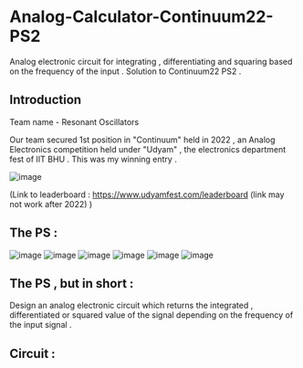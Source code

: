 # Analog-Calculator-Continuum22-PS2
Analog electronic circuit for integrating , differentiating and squaring based on the frequency of the input . Solution to Continuum22 PS2 .

## Introduction 

Team name - Resonant Oscillators 

Our team secured 1st position in "Continuum" held in 2022 , an Analog Electronics competition held under "Udyam" , the electronics department fest of IIT BHU .
This was my winning entry .

![image](https://user-images.githubusercontent.com/86561124/163708056-5bc43afa-dd44-4274-bdef-5a0aa373d5de.png)

(Link to leaderboard : https://www.udyamfest.com/leaderboard (link may not work after 2022) ) 

## The PS :

![image](https://user-images.githubusercontent.com/86561124/163708180-5aa7e538-57bf-4b73-a558-55436b97d8b5.png)
![image](https://user-images.githubusercontent.com/86561124/163708186-6db7396d-d99b-429f-b8ec-152e2435bd65.png)
![image](https://user-images.githubusercontent.com/86561124/163708192-9fb8e814-70ed-4ea8-bd89-fdab87fd80bc.png)
![image](https://user-images.githubusercontent.com/86561124/163708195-b7f0d197-5b8c-4a46-9163-2f4075ca40de.png)
![image](https://user-images.githubusercontent.com/86561124/163708200-502b5463-bab2-41de-b54c-d3dbdb46f389.png)
![image](https://user-images.githubusercontent.com/86561124/163708204-8de88d8b-1543-44cc-b110-80832b44ac7f.png)

## The PS , but in short :

Design an analog electronic circuit which returns the integrated , differentiated or squared value of the signal depending on the frequency of the input signal .

## Circuit :



